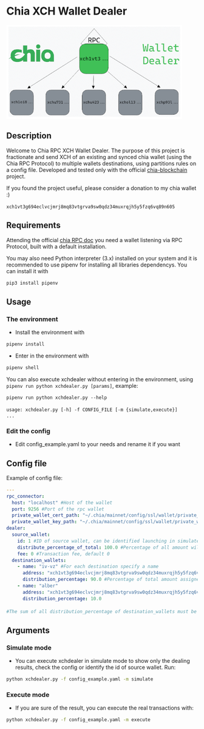 # Chia XCH Wallet Dealer

![hello](chia-wallet-dealer.png)

## Description
Welcome to Chia RPC XCH Wallet Dealer. The purpose of this project is fractionate and send XCH of an existing and synced chia wallet (using the Chia RPC Protocol) to multiple wallets destinations, using partitions rules on a config file.
Developed and tested only with the official [chia-blockchain](https://github.com/Chia-Network/chia-blockchain) project.

If you found the project useful, please consider a donation to my chia wallet :) 

`xch1vt3g694eclvcjmrj8mq83vtgrva9sw0qdz34muxrqjh5y5fzq6vq89n605`

## Requirements
Attending the official [chia RPC doc](https://docs.chia.net/docs/12rpcs/rpcs/) you need a wallet listening via RPC Protocol, built with a default installation.

You may also need Python interpreter (3.x) installed on your system and it is recommended to use pipenv for installing all libraries dependencys. You can install it with 

```bash
pip3 install pipenv
```

## Usage 
### The environment
* Install the environment with 

```bash
pipenv install
```

* Enter in the environment with 

```bash
pipenv shell
```

You can also execute xchdealer without entering in the environment, using `pipenv run python xchdealer.py [params]`, example:

```
pipenv run python xchdealer.py --help

usage: xchdealer.py [-h] -f CONFIG_FILE [-m {simulate,execute}]
...

```
### Edit the config
* Edit config_example.yaml to your needs and rename it if you want

## Config file
Example of config file:
```yaml
---
rpc_connector: 
  host: "localhost" #Host of the wallet
  port: 9256 #Port of the rpc wallet
  private_wallet_cert_path: "~/.chia/mainnet/config/ssl/wallet/private_wallet.crt" #Private certificate to connect with RPC
  private_wallet_key_path: "~/.chia/mainnet/config/ssl/wallet/private_wallet.key" #Key of the certificate to connect with RP
dealer:
  source_wallet:
    id: 1 #ID of source wallet, can be identified launching in simulate mode
    distribute_percentage_of_total: 100.0 #Percentage of all amount will be distributed, the rest keep on the wallet
    fee: 0 #Transaction fee, default 0
  destination_wallets:
    - name: "iv-vz" #For each destination specify a name
      address: "xch1vt3g694eclvcjmrj8mq83vtgrva9sw0qdz34muxrqjh5y5fzq6vq89n605" #Address of the destination wallet
      distribution_percentage: 90.0 #Percentage of total amount assigned to this wallet
    - name: "alber" 
      address: "xch1vt3g694eclvcjmrj8mq83vtgrva9sw0qdz34muxrqjh5y5fzq6vq89n605"
      distribution_percentage: 10.0

#The sum of all distribution_percentage of destination_wallets must be equal to 100.0
```

## Arguments

### Simulate mode

* You can execute xchdealer in simulate mode to show only the dealing results, check the config or identify the id of source wallet. Run:

```bash
python xchdealer.py -f config_example.yaml -m simulate
```

### Execute mode

* If you are sure of the result, you can execute the real transactions with:

```bash
python xchdealer.py -f config_example.yaml -m execute
```

